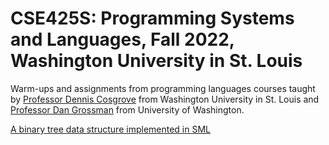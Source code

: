 # CSE425S: Programming Systems and Languages, Fall 2022, Washington University in St. Louis

Warm-ups and assignments from programming languages courses taught by [Professor Dennis Cosgrove](https://www.cse.wustl.edu/~dennis.cosgrove/) from Washington University in St. Louis and [Professor Dan Grossman](https://homes.cs.washington.edu/~djg/) from University of Washington.

[A binary tree data structure implemented in SML](https://xingjianxuanyuan.github.io/bst-sml/)

